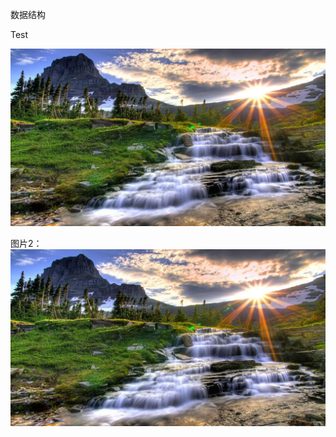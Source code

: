 数据结构

[二叉树(BTree)]: DataStructure/二叉树(BTree).md

Test

![图片展示](https://github.com/tengjingshu28/tech/blob/master/images/333.jpg)

图片2：
![img](images/333.jpg)
